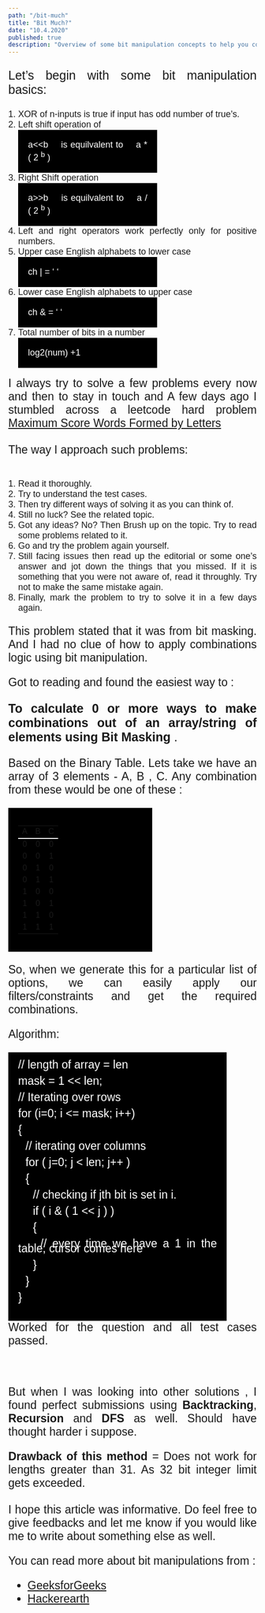 ```yaml
---
path: "/bit-much"
title: "Bit Much?"
date: "10.4.2020"
published: true
description: "Overview of some bit manipulation concepts to help you code better each day."
---
```

<div className="blog-space" style="font-family: sans-serif; text-align: justify; font-size:23px;">

<p style="font-size:25px;">Let’s begin with some bit manipulation basics: </p>

<ol style="padding-left:20px; font-size:18px;">
  <li>XOR of n-inputs is true if input has odd number of true’s.</li>
  <li>Left shift operation of 
    <div className="code-snippet" style="background-color:black; color:white; padding: 20px; width:50%; text-align: justify;">
      a&lt;&lt;b
        <span style="padding-left:20px; padding-right:20px;">is equilvalent to </span>
      a * ( 2 <sup>b</sup> )
    </div>
  </li>
  <li>Right Shift operation
    <div className="code-snippet" style="background-color:black; color:white; padding: 20px; width:50%; text-align: justify;">
      a>>b 
        <span style="padding-left:20px; padding-right:20px;">is equilvalent to </span>
      a / ( 2 <sup>b</sup> )
    </div>
  </li>
  <li>Left and right operators work perfectly only for positive numbers.</li>
  <li>Upper case English alphabets to lower case
    <div className="code-snippet" style="background-color:black; color:white; padding: 20px; width:50%; text-align: justify;">
      ch | = ‘ ‘
    </div>
  </li>
  <li>Lower case English alphabets to upper case
    <div className="code-snippet" style="background-color:black; color:white; padding: 20px; width:50%; text-align: justify;">
      ch & = ‘ ‘
    </div>
  </li>
  <li>Total number of bits in a number
    <div className="code-snippet" style="background-color:black; color:white; padding: 20px; width:50%; text-align: justify;">
      log2(num) +1 
    </div>
  </li>
</ol>

<div >
  <span style="font-size:23px;">
  I always try to solve a few problems every now and then to stay in touch and A few days ago I stumbled across a leetcode hard problem <a href="https://leetcode.com/problems/maximum-score-words-formed-by-letters/">Maximum Score Words Formed by Letters</a>
  </span>
  <br></br>
  <span style="font-size:23px;">The way I approach such problems:</span>
  <br></br>
  <ol style="padding-left:20px; font-size:18px;">
    <li>Read it thoroughly.</li>
    <li>Try to understand the test cases.</li>
    <li>Then try different ways of solving it as you can think of.</li>
    <li>Still no luck? See the related topic.</li>
    <li>Got any ideas? No? Then Brush up on the topic. Try to read some problems related to it. </li>
    <li>Go and try the problem again yourself.</li>
    <li>Still facing issues then read up the editorial or some one’s answer and jot down the things that you missed. If it is something that you were not aware of, read it throughly.  Try not to make the same mistake again.</li>
    <li>Finally, mark the problem to try to solve it in a few days again.</li>
  </ol>
</div>


This problem stated that it was from bit masking.
And I had no clue of how to apply combinations logic using bit manipulation. 

Got to reading and found the easiest way to :
<p style="font-size:25px;">
  <b> To calculate 0 or more ways to make combinations out of an array/string of elements using Bit Masking </b>.
</p>

Based on the Binary Table. Lets take we have an array of 3 elements - A, B , C. Any combination from these would be one of these :

<div className="code-snippet" style="background-color:black; color:white; padding: 20px; width:50%; text-align: justify;">
<table>
  <tr style="border-bottom: 2px solid white;">
    <td style="text-align: center;">A</td>
    <td style="text-align: center;">B</td>
    <td style="text-align: center;">C</td>
  </tr>
  <tr>
    <td style="text-align: center;">0</td>
    <td style="text-align: center;">0</td>
    <td style="text-align: center;">0</td>
  </tr>
  <tr>
    <td style="text-align: center;">0</td>
    <td style="text-align: center;">0</td>
    <td style="text-align: center;">1</td>
  </tr>
  <tr>
    <td style="text-align: center;">0</td>
    <td style="text-align: center;">1</td>
    <td style="text-align: center;">0</td>
  </tr>
  <tr>
    <td style="text-align: center;">0</td>
    <td style="text-align: center;">1</td>
    <td style="text-align: center;">1</td>
  </tr>
  <tr>
    <td style="text-align: center;">1</td>
    <td style="text-align: center;">0</td>
    <td style="text-align: center;">0</td>
  </tr>
  <tr>
    <td style="text-align: center;">1</td>
    <td style="text-align: center;">0</td>
    <td style="text-align: center;">1</td>
  </tr>
  <tr>
    <td style="text-align: center;">1</td>
    <td style="text-align: center;">1</td>
    <td style="text-align: center;">0</td>
  </tr>
  <tr>
    <td style="text-align: center;">1</td>
    <td style="text-align: center;">1</td>
    <td style="text-align: center;">1</td>
  </tr>
</table>
</div>


So, when we generate this for a particular list of options, we can easily apply our filters/constraints and get the required combinations.

Algorithm:

<div className="code-snippet" style="background-color:black; color:white; padding: 20px; width:80%; text-align: justify;">
  <p style="line-height: 10px; display: inline;">// length of array = len </p>
  <p style="line-height: 10px;">mask = 1 &lt;&lt; len; </p>
  <p style="line-height: 10px; display: inline;"> // Iterating over rows</p>
  <p style="line-height: 10px;">for (i=0; i &lt;= mask; i++)</p>
  <p style="line-height: 10px;">&#123;</p>
  <p style="line-height: 10px; padding-left:15px; display: inline;">// iterating over columns</p>
  <p style="line-height: 10px; padding-left:15px;">for ( j=0; j &lt; len; j++ )</p>
  <p style="line-height: 10px; padding-left:15px;">&#123; </p>
  <p style="line-height: 10px; padding-left:30px; display: inline;">// checking if jth bit is set in i.</p>
  <p style="line-height: 10px; padding-left:30px;">if ( i & ( 1 &lt;&lt; j ) )</p>
  <p style="line-height: 10px; padding-left:30px;">&#123;</p>
  <p style="line-height: 10px; padding-left:45px; display: inline;">// every time we have a 1 in the table, cursor comes here</p>
  <p style="line-height: 10px; padding-left:30px;">}</p>
  <p style="line-height: 10px; padding-left:15px;">}</p>
  <p style="line-height: 10px;">}</p>
</div>
Worked for the question and all test cases passed.

<br></br>
But when I was looking into other solutions , I found perfect submissions using <b>Backtracking</b>, <b>Recursion</b> and <b>DFS</b> as well. Should have thought harder i suppose. 

<b>Drawback of this method</b> =  Does not work for lengths greater than 31. As 32 bit integer limit gets exceeded. 
<br></br>
I hope this article was informative. Do feel free to give feedbacks and let me know if you would like me to write about something else as well. 

<div>
  You can read more about bit manipulations from :
  <ul>
    <li><a href="https://www.geeksforgeeks.org/bit-tricks-competitive-programming/" target="_blank" rel="noopener noreferrer">GeeksforGeeks</a></li>
    <li><a href="https://www.hackerearth.com/practice/basic-programming/bit-manipulation/basics-of-bit-manipulation/tutorial/" target="_blank" rel="noopener noreferrer">Hackerearth</a></li>
  </ul>
</div>


</div>